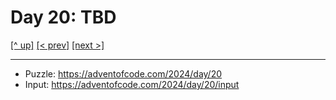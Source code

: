 # Day 20: TBD

[[^ up]](../../README.asciidoc) [[< prev]](../day-19/README.MD) [[next >]](../day-21/README.MD) <!-- [[solution ✨]](./solve.py) -->

<!-- article begin -->

<!-- article end -->

---

* Puzzle: https://adventofcode.com/2024/day/20
* Input: https://adventofcode.com/2024/day/20/input

